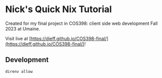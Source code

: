 # Nick's Quick Nix Tutorial

Created for my final project in COS398: client side web development Fall 2023
at Umaine.

Visit live at [https://dieff.github.io/COS398-final/](https://dieff.github.io/COS398-final/)!

## Development

`direnv allow`

